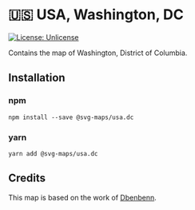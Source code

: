 # 🇺🇸 USA, Washington, DC

[![License: Unlicense](https://img.shields.io/badge/license-Unlicense-blue.svg)](http://unlicense.org/)

Contains the map of Washington, District of Columbia.


## Installation

### npm

`npm install --save @svg-maps/usa.dc`

### yarn

`yarn add @svg-maps/usa.dc`

## Credits

This map is based on the work of [Dbenbenn](https://commons.wikimedia.org/wiki/User:Dbenbenn).
